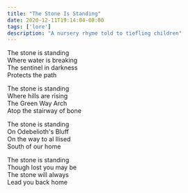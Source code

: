 ```yaml
---
title: "The Stone Is Standing"
date: 2020-12-11T19:14:04-08:00
tags: ['lore']
description: "A nursery rhyme told to tiefling children"
---
```


The stone is standing<br>
Where water is breaking<br>
The sentinel in darkness<br>
Protects the path<br>
<p>
The stone is standing<br>
Where hills are rising<br>
The Green Way Arch<br>
Atop the stairway of bone<br>
<p>
The stone is standing<br>
On Odebelioth's Bluff<br>
On the way to al Ilised<br>
South of our home<br>
<p>
The stone is standing<br>
Though lost you may be<br>
The stone will always<br>
Lead you back home<br>

